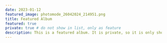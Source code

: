 ```yaml
---
date: 2023-01-12
featured_image: photomode_26042024_214951.png
title: Featured Album
featured: true
private: true # do not show in list, only as feature
description: This is a featured album. It is private, so it is only shown on the homepage.
---
```

